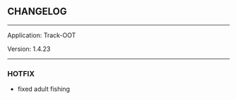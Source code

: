 ## CHANGELOG

---

Application:    Track-OOT

Version:        1.4.23

---

### HOTFIX
- fixed adult fishing
